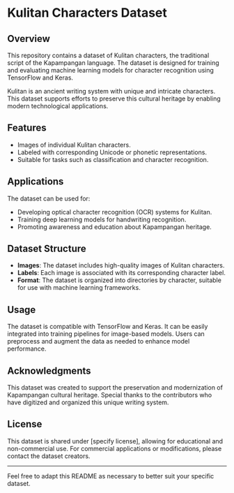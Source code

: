 # Kulitan Characters Dataset

## Overview

This repository contains a dataset of Kulitan characters, the traditional script of the Kapampangan language. The dataset is designed for training and evaluating machine learning models for character recognition using TensorFlow and Keras.

Kulitan is an ancient writing system with unique and intricate characters. This dataset supports efforts to preserve this cultural heritage by enabling modern technological applications.

## Features

- Images of individual Kulitan characters.
- Labeled with corresponding Unicode or phonetic representations.
- Suitable for tasks such as classification and character recognition.

## Applications

The dataset can be used for:

- Developing optical character recognition (OCR) systems for Kulitan.
- Training deep learning models for handwriting recognition.
- Promoting awareness and education about Kapampangan heritage.

## Dataset Structure

- **Images**: The dataset includes high-quality images of Kulitan characters.
- **Labels**: Each image is associated with its corresponding character label.
- **Format**: The dataset is organized into directories by character, suitable for use with machine learning frameworks.

## Usage

The dataset is compatible with TensorFlow and Keras. It can be easily integrated into training pipelines for image-based models. Users can preprocess and augment the data as needed to enhance model performance.

## Acknowledgments

This dataset was created to support the preservation and modernization of Kapampangan cultural heritage. Special thanks to the contributors who have digitized and organized this unique writing system.

## License

This dataset is shared under [specify license], allowing for educational and non-commercial use. For commercial applications or modifications, please contact the dataset creators. 

---

Feel free to adapt this README as necessary to better suit your specific dataset.
